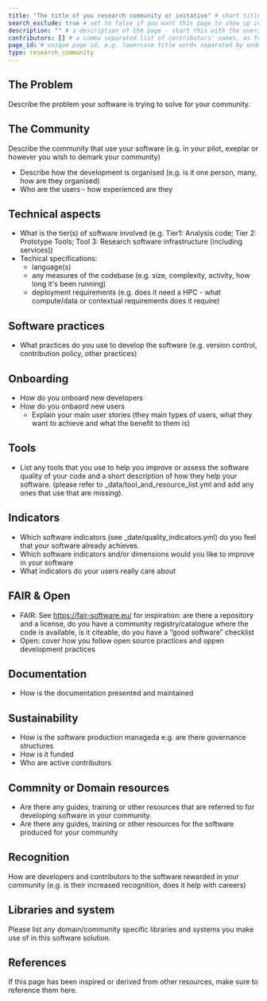 ```yaml
---
title: "The title of you research community or initative" # short title
search_exclude: true # set to false if you want this page to show up in search results
description: "" # a description of the page - start this with the overall area under which the community sits e.g. 'Physics & Astronomy -', 'Biomedical sciences -', 'Social Sciences & humanities -', 'Life Sciences -', 'Environmental science -' or other if those do not encompass the more specific community you are addressing
contributors: [] # a comma separated list of contributors' names, as found in _data/CONTRIBUTORS.yml
page_id: # unique page id, e.g. lowercase title words separated by underscore(s) - for example page_id of 'ELIXIR' page could be elixir
type: research_community
---
```


<!-- Please keep all sections and fill them in, if this is not possible you may remove them (you will need to explain to the editorial board in your pull request why certain sections are not present). The text describing what is needed in the sections can be removed. (this comment can be deleted in your final page)-->

## The Problem <!-- do not delete this heading and write your text below it -->

Describe the problem your software is trying to solve for your community.


## The Community <!-- do not delete this heading and write your text below it -->

Describe the community that use your software (e.g. in your pilot, exeplar or however you wish to demark your community)
- Describe how the development is organised (e.g. is it one person, many, how are they organised)
- Who are the users - how experienced are they

## Technical aspects <!-- do not delete this heading and write your text below it -->

- What is the tier(s) of software involved (e.g. Tier1: Analysis code; Tier 2: Prototype Tools; Tool 3: Research software infrastructure (including services))
- Techical specifications:
   - language(s)
   - any measures of the codebase (e.g. size, complexity, activity, how long it's been running)
   - deployment requirements (e.g. does it need a HPC - what compute/data or contextual requirements does it require)

## Software practices <!-- do not delete this heading and write your text below it -->

- What practices do you use to develop the software (e.g. version control, contribution policy, other practices)

## Onboarding <!-- do not delete this heading and write your text below it -->

- How do you onboard new developers 
- How do you onbaord new users
   - Explain your main user stories (they main types of users, what they want to achieve and what the benefit to them is) 

## Tools <!-- do not delete this heading and write your text below it -->

- List any tools that you use to help you improve or assess the software quality of your code and a short description of how they help your software. (please refer to _data/tool_and_resource_list.yml and add any ones that use that are missing).

## Indicators <!-- do not delete this heading and write your text below it -->

- Which software indicators (see _date/quality_indicators.yml) do you feel that your software already achieves.
- Which software indicators and/or dimensions would you like to improve in your software
- What indicators do your users really care about

## FAIR & Open <!-- do not delete this heading and write your text below it -->

 - FAIR: See https://fair-software.eu/ for inspiration: are there a repository and a license, do you have a community registry/catalogue where the code is available, is it citeable, do you have a “good software” checklist
 - Open: cover how you follow open source practices and oppen development practices

## Documentation <!-- do not delete this heading and write your text below it -->

 - How is the documentation presented and maintained 

## Sustainability <!-- do not delete this heading and write your text below it -->

- How is the software production manageda e.g. are there governance structures
- How is it funded
- Who are active contributors

## Commnity or Domain resources <!-- do not delete this heading and write your text below it -->

- Are there any guides, training or other resources that are referred to for developing software in your community.
- Are there any guides, training or other resources for the software produced for your community

## Recognition <!-- do not delete this heading and write your text below it -->

How are developers and contributors to the software rewarded in your community (e.g. is their increased recognition, does it help with careers)

## Libraries and system <!-- do not delete this heading and write your text below it -->

Please list any domain/community specific libraries and systems you make use of in this software solution.


## References <!-- do not delete this heading and write your text below it -->
If this page has been inspired or derived from other resources, make sure to reference them here.


